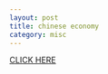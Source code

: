 ```yaml
---
layout: post
title: chinese economy
category: misc
---
```

<a href=http://gh3.brite.biz/chinese-economy.html>CLICK HERE</a>